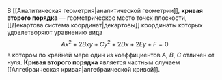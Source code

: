 В [[Аналитическая геометрия|аналитической геометрии]], **кривая второго порядка** — геометрическое место точек плоскости, [[Декартова система координат|декартовы]] координаты которых удовлетворяют уравнению вида$$Ax^2+2Bxy+Cy^2+2Dx+2Ey+F=0$$в котором по крайней мере один из коэффициентов $A$, $B$, $C$ отличен от нуля. **Кривая второго порядка** является частным случаем [[Алгебраическая кривая|алгебраической кривой]].